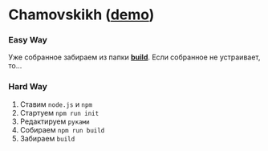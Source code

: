 # Chamovskikh ([demo](https://rawgit.com/xiiivii/ch/master/www/index.html))

### Easy Way
Уже собранное забираем из папки **[build](https://github.com/xiiivii/ch/tree/master/build)**. 
Если собранное не устраивает, то...

### Hard Way
1. Ставим `node.js` и `npm`
2. Стартуем `npm run init`
3. Редактируем `руками`
4. Собираем `npm run build`
5. Забираем `build`
